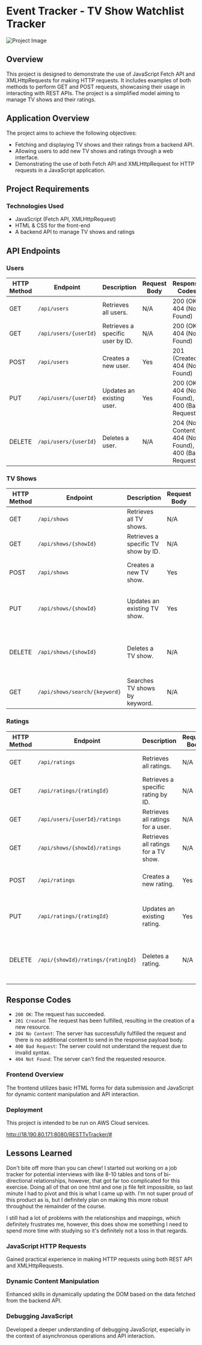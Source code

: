 # Event Tracker - TV Show Watchlist Tracker

![Project Image](https://static.hbo.com/2024-01/the-sopranos-25th-anniversary-ka.jpg)

## Overview

This project is designed to demonstrate the use of JavaScript Fetch API and XMLHttpRequests for making HTTP requests. It includes examples of both methods to perform GET and POST requests, showcasing their usage in interacting with REST APIs. The project is a simplified model aiming to manage TV shows and their ratings.

## Application Overview

The project aims to achieve the following objectives:

- Fetching and displaying TV shows and their ratings from a backend API.
- Allowing users to add new TV shows and ratings through a web interface.
- Demonstrating the use of both Fetch API and XMLHttpRequest for HTTP requests in a JavaScript application.

## Project Requirements

### Technologies Used

- JavaScript (Fetch API, XMLHttpRequest)
- HTML & CSS for the front-end
- A backend API to manage TV shows and ratings

## API Endpoints

### Users

| HTTP Method | Endpoint      | Description                | Request Body | Response Codes          |
|-------------|---------------|----------------------------|--------------|-------------------------|
| GET         | `/api/users`  | Retrieves all users.       | N/A          | 200 (OK), 404 (Not Found)|
| GET         | `/api/users/{userId}` | Retrieves a specific user by ID. | N/A | 200 (OK), 404 (Not Found) |
| POST        | `/api/users`  | Creates a new user.        | Yes          | 201 (Created), 404 (Not Found) |
| PUT         | `/api/users/{userId}` | Updates an existing user. | Yes | 200 (OK), 404 (Not Found), 400 (Bad Request) |
| DELETE      | `/api/users/{userId}` | Deletes a user.           | N/A          | 204 (No Content), 404 (Not Found), 400 (Bad Request) |

### TV Shows

| HTTP Method | Endpoint            | Description                   | Request Body | Response Codes          |
|-------------|---------------------|-------------------------------|--------------|-------------------------|
| GET         | `/api/shows`        | Retrieves all TV shows.       | N/A          | 200 (OK), 404 (Not Found)|
| GET         | `/api/shows/{showId}` | Retrieves a specific TV show by ID. | N/A | 200 (OK), 404 (Not Found) |
| POST        | `/api/shows`        | Creates a new TV show.        | Yes          | 201 (Created), 404 (Not Found) |
| PUT         | `/api/shows/{showId}` | Updates an existing TV show. | Yes | 200 (OK), 404 (Not Found), 400 (Bad Request) |
| DELETE      | `/api/shows/{showId}` | Deletes a TV show.           | N/A          | 204 (No Content), 404 (Not Found), 400 (Bad Request) |
| GET         | `/api/shows/search/{keyword}` | Searches TV shows by keyword. | N/A | 200 (OK), 404 (Not Found) |

### Ratings

| HTTP Method | Endpoint                      | Description                          | Request Body | Response Codes          |
|-------------|-------------------------------|--------------------------------------|--------------|-------------------------|
| GET         | `/api/ratings`                | Retrieves all ratings.               | N/A          | 200 (OK), 404 (Not Found)|
| GET         | `/api/ratings/{ratingId}`     | Retrieves a specific rating by ID.  | N/A          | 200 (OK), 404 (Not Found) |
| GET         | `/api/users/{userId}/ratings` | Retrieves all ratings for a user.   | N/A          | 200 (OK), 404 (Not Found) |
| GET         | `/api/shows/{showId}/ratings` | Retrieves all ratings for a TV show.| N/A          | 200 (OK), 404 (Not Found) |
| POST        | `/api/ratings`                | Creates a new rating.                | Yes          | 201 (Created), 404 (Not Found) |
| PUT         | `/api/ratings/{ratingId}`     | Updates an existing rating.          | Yes          | 200 (OK), 404 (Not Found), 400 (Bad Request) |
| DELETE      | `/api/{showId}/ratings/{ratingId}` | Deletes a rating.                | N/A          | 204 (No Content), 404 (Not Found), 400 (Bad Request) |

## Response Codes

- `200 OK`: The request has succeeded.
- `201 Created`: The request has been fulfilled, resulting in the creation of a new resource.
- `204 No Content`: The server has successfully fulfilled the request and there is no additional content to send in the response payload body.
- `400 Bad Request`: The server could not understand the request due to invalid syntax.
- `404 Not Found`: The server can't find the requested resource.
### Frontend Overview

The frontend utilizes basic HTML forms for data submission and JavaScript for dynamic content manipulation and API interaction.

### Deployment

This project is intended to be run on AWS Cloud services.

http://18.190.80.171:8080/RESTTvTracker/#

## Lessons Learned
Don't bite off more than you can chew!
I started out working on a job tracker for potential interviews with like 8-10 tables and tons of bi-directional relationships, however, that got far too complicated for this exercise. Doing all of that on one html and one js file felt impossible, so last minute I had to pivot and this is what I came up with. I'm not super proud of this product as is, but I definitely plan on making this more robust throughout the remainder of the course.

I still had a lot of problems with the relationships and mappings, which definitely frustrates me, however, this does show me something I need to spend more time with studying so it's definitely not a loss in that regards. 

### JavaScript HTTP Requests

Gained practical experience in making HTTP requests using both REST API and XMLHttpRequests.

### Dynamic Content Manipulation

Enhanced skills in dynamically updating the DOM based on the data fetched from the backend API.

### Debugging JavaScript

Developed a deeper understanding of debugging JavaScript, especially in the context of asynchronous operations and API interaction.

